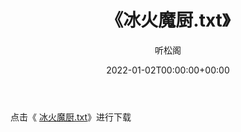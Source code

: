 ﻿---
title:  《冰火魔厨.txt》
date:   2022-01-02T00:00:00+00:00
author: 听松阁
layout: post
permalink: /冰火魔厨/
categories: 小说
tags: [小说]
---

点击《 [冰火魔厨.txt](http://img.660000.xyz/bookstukust/book/bntxt/10/冰火魔厨.txt)》进行下载